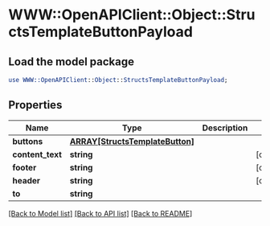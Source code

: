 # WWW::OpenAPIClient::Object::StructsTemplateButtonPayload

## Load the model package
```perl
use WWW::OpenAPIClient::Object::StructsTemplateButtonPayload;
```

## Properties
Name | Type | Description | Notes
------------ | ------------- | ------------- | -------------
**buttons** | [**ARRAY[StructsTemplateButton]**](StructsTemplateButton.md) |  | 
**content_text** | **string** |  | [optional] 
**footer** | **string** |  | [optional] 
**header** | **string** |  | [optional] 
**to** | **string** |  | 

[[Back to Model list]](../README.md#documentation-for-models) [[Back to API list]](../README.md#documentation-for-api-endpoints) [[Back to README]](../README.md)


